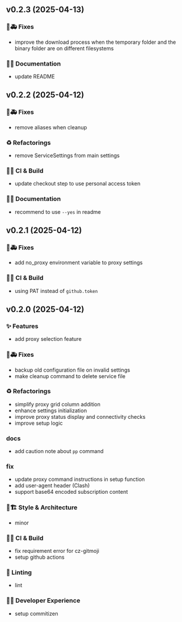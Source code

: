 ## v0.2.3 (2025-04-13)

### 🐛🚑️ Fixes

- improve the download process when the temporary folder and the binary folder are on different filesystems

### 📝💡 Documentation

- update README

## v0.2.2 (2025-04-12)

### 🐛🚑️ Fixes

- remove aliases when cleanup

### ♻️ Refactorings

- remove ServiceSettings from main settings

### 💚👷 CI & Build

- update checkout step to use personal access token

### 📝💡 Documentation

- recommend to use `--yes` in readme

## v0.2.1 (2025-04-12)

### 🐛🚑️ Fixes

- add no_proxy environment variable to proxy settings

### 💚👷 CI & Build

- using PAT instead of `github.token`

## v0.2.0 (2025-04-12)

### ✨ Features

- add proxy selection feature

### 🐛🚑️ Fixes

- backup old configuration file on invalid settings
- make cleanup command to delete service file

### ♻️ Refactorings

- simplify proxy grid column addition
- enhance settings initialization
- improve proxy status display and connectivity checks
- improve setup logic

### docs

- add caution note about `pp` command

### fix

- update proxy command instructions in setup function
- add user-agent header (Clash)
- support base64 encoded subscription content

### 🎨🏗️ Style & Architecture

- minor

### 💚👷 CI & Build

- fix requirement error for cz-gitmoji
- setup github actions

### 🚨 Linting

- lint

### 🧑‍💻 Developer Experience

- setup commitizen
